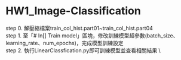 # HW1_Image-Classification
  step 0. 解壓縮檔案train_col_hist.part01~train_col_hist.part04 \
  step 1. 至「# In[] Train model」區塊，修改訓練模型超參數(batch_size、learning_rate、num_epochs)，完成模型訓練設定 \
  step 2. 執行LinearClassfication.py即可訓練模型並查看相關結果 \
  
